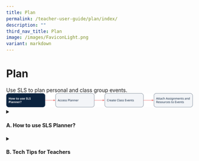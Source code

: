 ```yaml
---
title: Plan
permalink: /teacher-user-guide/plan/index/
description: ""
third_nav_title: Plan
image: /images/FaviconLight.png
variant: markdown
---
```

<h1>Plan</h1>
Use SLS to plan personal and class group events.
<img alt="Plan" src="/images/2Teacher/Flow_Plan.png">
<details>
 <summary><h4>A. How to use SLS Planner?</h4></summary>
<ul>
    <li><a target="_blank" href="/teacher-user-guide/plan/access-planner/">(A1) Access Planner</a></li>
    <li><a target="_blank" href="/teacher-user-guide/plan/create-class-events/">(A2) Create Class Events</a></li>
    <li><a target="_blank" href="/teacher-user-guide/plan/attach-assignments-and-resources-to-events/">(A3) Attach Assignments and Resources to Events</a></li>
</ul>
</details>
<details><summary>
<h4 id="plan">B. Tech Tips for Teachers</h4></summary>
<ol>
<li><p><strong>Does the Planner reflect synchronously if we update the Google/Outlook calendar?</strong></p>
<p>No, it does not synchronise. It will be correct at the point of import.  However, we encourage teachers to use the SLS Planner directly to plan T&amp;L related activities after the initial upload, as the Planner can be used to set new events just like a Google/Outlook calendar.</p>
</li>
<li><p><strong>Can the Planner be shared with other colleagues?</strong></p>
<p>You can create events in the Class Group. Other teachers in the Class Group will then be able to see the events on their calendar.</p>
</li>
<li><strong>Can recurring events be scheduled in the Planner?</strong>
<p>Yes, teachers also have the flexibility to edit individual instances within a recurring series of events or modify the details of the entire event series.</p></li>
<li><strong>Can multiple calendars be imported into the Planner?</strong>
<p>Yes, teachers can import calendars using ICS files.</p>
<p>Imported events are treated the same as manually added events directly via the SLS Planner. If the same calendar is imported multiple times, events will be duplicated.</p>
<p><u>Note</u>: Importing is a one-time action for adding data, while syncing keeps data consistent between two places over time. SLS currently does not support syncing of calendar data.</p>
<p>For more information, visit <a target="_blank" href="/teacher-user-guide/plan/access-planner/">Access Planner (Teacher)</a>.</p></li>
<li><strong>How can students manage their own Planner?</strong>
<p>Students have the capability to create and modify events in their Personal Planner, including attaching Assignments and Self-Study Tasks. However, it should be noted that events within Class Group planners are under the exclusive control of teachers.</p>
<p>For more information, visit <a target="_blank" href="/student-user-guide/plan/access-planner/">Access Planner (Student)</a>.</p></li>
<li><strong>Can the Planner identify scheduling conflicts for students when assignments are set for the entire day, considering that certain teachers assign homework while others assign in-class tasks? </strong>
<p>The Planner allows students to manage their personal learning schedule and timetable. Students can create events and view Assignments which are due soon. It will not identify conflicts in assignment but Assignment cards will appear under day view if there are assignments due today or in the next 3 days.</p>
<p><u>Note</u>: that should there be conflicting events being scheduled, it will be reflected in the Planner, with the number of conflicted events shown for a particular time period.</p></li>
<li><strong>Can the Planner schedule be exported to personal calendars? </strong>
<p>The Planner schedule cannot be exported to personal calendars. </p></li>
</ol>
</details>